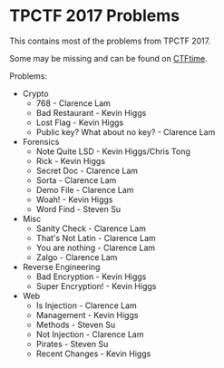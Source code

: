# TPCTF 2017 Problems

This contains most of the problems from TPCTF 2017.

Some may be missing and can be found on [CTFtime](https://ctftime.org/event/535/tasks/).

Problems:
+ Crypto
  - 768 - Clarence Lam
  - Bad Restaurant - Kevin Higgs
  - Lost Flag - Kevin Higgs
  - Public key? What about no key? - Clarence Lam
+ Forensics
  - Note Quite LSD - Kevin Higgs/Chris Tong
  - Rick - Kevin Higgs
  - Secret Doc - Clarence Lam
  - Sorta - Clarence Lam
  - Demo File - Clarence Lam
  - Woah! - Kevin Higgs
  - Word Find - Steven Su
+ Misc
  - Sanity Check - Clarence Lam
  - That's Not Latin - Clarence Lam
  - You are nothing - Clarence Lam
  - Zalgo - Clarence Lam
+ Reverse Engineering
  - Bad Encryption - Kevin Higgs
  - Super Encryption! - Kevin Higgs
+ Web
  - Is Injection - Clarence Lam
  - Management - Kevin Higgs
  - Methods - Steven Su
  - Not Injection - Clarence Lam
  - Pirates - Steven Su
  - Recent Changes - Kevin Higgs
